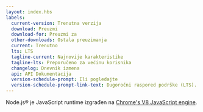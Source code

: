 ```yaml
---
layout: index.hbs
labels:
  current-version: Trenutna verzija
  download: Preuzmi
  download-for: Preuzmi za
  other-downloads: Ostala preuzimanja
  current: Trenutno
  lts: LTS
  tagline-current: Najnovije karakteristike
  tagline-lts: Preporučeno za većinu korisnika
  changelog: Dnevnik izmena
  api: API Dokumentacija
  version-schedule-prompt: Ili pogledajte
  version-schedule-prompt-link-text: Dugoročni raspored podrške (LTS).
---
```


Node.js® je JavaScript runtime izgrađen na [Chrome's V8 JavaScript engine](https://v8.dev/).
